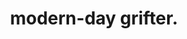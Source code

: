 ---
layout: post
main: false
status: wip
category: projects
back: projects.html
title: modern-day grifter.
quote: A coming-of-age story.
---